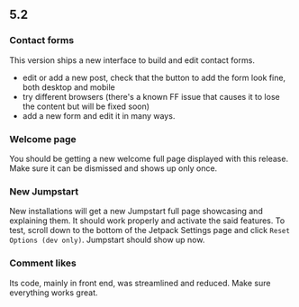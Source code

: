 ## 5.2

### Contact forms

This version ships a new interface to build and edit contact forms.
- edit or add a new post, check that the button to add the form look fine, both desktop and mobile
- try different browsers (there's a known FF issue that causes it to lose the content but will be fixed soon)
- add a new form and edit it in many ways.

### Welcome page

You should be getting a new welcome full page displayed with this release. Make sure it can be dismissed and shows up only once.

### New Jumpstart

New installations will get a new Jumpstart full page showcasing and explaining them. It should work properly and activate the said features.
To test, scroll down to the bottom of the Jetpack Settings page and click `Reset Options (dev only)`. Jumpstart should show up now.

### Comment likes

Its code, mainly in front end, was streamlined and reduced. Make sure everything works great.
